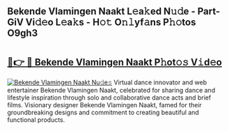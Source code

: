 ## Bekende Vlamingen Naakt L𝚎a𝚔ed N𝚞𝚍e - Part-GiV Vi𝚍𝚎o L𝚎a𝚔s - H𝚘𝚝 O𝚗𝚕yf𝚊ns P𝚑𝚘tos O9gh3

# <h2><a href="http://kf1sens.oniu.top/?m=Bekende+Vlamingen+Naakt">🔗👉 🔴 Bekende Vlamingen Naakt P𝚑ot𝚘𝚜 V𝚒d𝚎o</a></h2>

[![Bekende Vlamingen Naakt Nu𝚍e𝚜](https://i.imgur.com/0qMVB7G.gif)](http://kf1sens.oniu.top/?m=Bekende+Vlamingen+Naakt)
Virtual dance innovator and web entertainer Bekende Vlamingen Naakt, celebrated for sharing dance and lifestyle inspiration through solo and collaborative dance acts and brief films. Visionary designer Bekende Vlamingen Naakt, famed for their groundbreaking designs and commitment to creating beautiful and functional products.  
